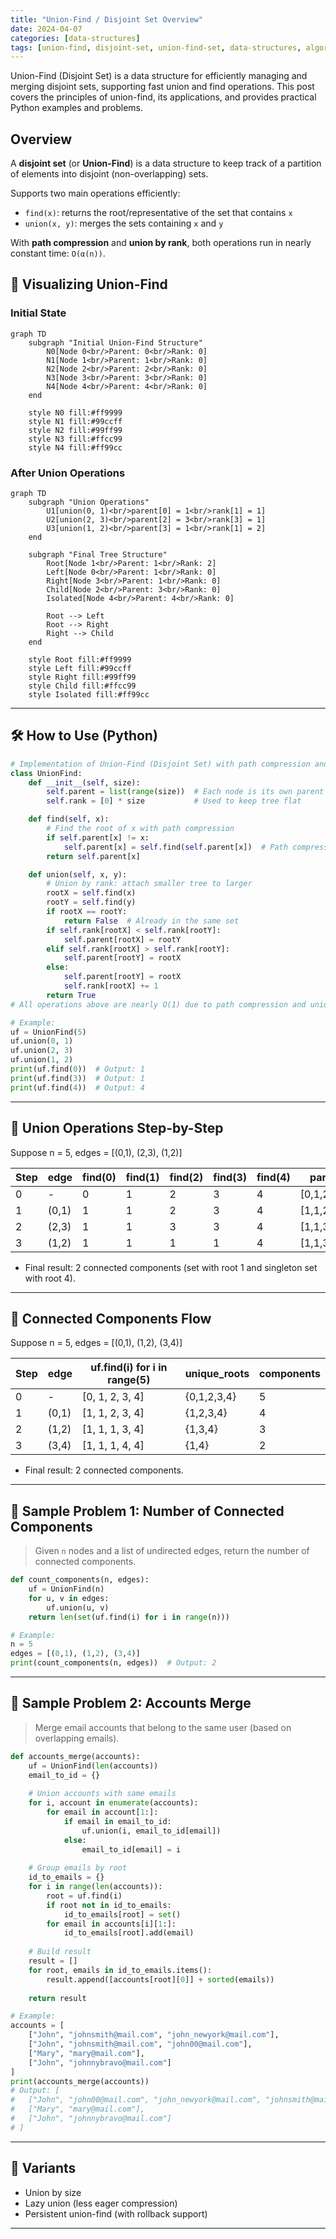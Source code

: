 ```yaml
---
title: "Union-Find / Disjoint Set Overview"
date: 2024-04-07
categories: [data-structures]
tags: [union-find, disjoint-set, union-find-set, data-structures, algorithms, python, coding-interview, leetcode, tutorial, guide, programming, connected-components, kruskal, minimum-spanning-tree, cycle-detection, problem-solving, big-o, time-complexity, path-compression, union-by-rank, dynamic-connectivity]
---
```


Union-Find (Disjoint Set) is a data structure for efficiently managing and merging disjoint sets, supporting fast union and find operations. This post covers the principles of union-find, its applications, and provides practical Python examples and problems.

## Overview

A **disjoint set** (or **Union-Find**) is a data structure to keep track of a partition of elements into disjoint (non-overlapping) sets.

Supports two main operations efficiently:

- `find(x)`: returns the root/representative of the set that contains `x`
- `union(x, y)`: merges the sets containing `x` and `y`

With **path compression** and **union by rank**, both operations run in nearly constant time: `O(α(n))`.

## 🧩 Visualizing Union-Find

### Initial State

```mermaid
graph TD
    subgraph "Initial Union-Find Structure"
        N0[Node 0<br/>Parent: 0<br/>Rank: 0]
        N1[Node 1<br/>Parent: 1<br/>Rank: 0]
        N2[Node 2<br/>Parent: 2<br/>Rank: 0]
        N3[Node 3<br/>Parent: 3<br/>Rank: 0]
        N4[Node 4<br/>Parent: 4<br/>Rank: 0]
    end
    
    style N0 fill:#ff9999
    style N1 fill:#99ccff
    style N2 fill:#99ff99
    style N3 fill:#ffcc99
    style N4 fill:#ff99cc
```

### After Union Operations

```mermaid
graph TD
    subgraph "Union Operations"
        U1[union(0, 1)<br/>parent[0] = 1<br/>rank[1] = 1]
        U2[union(2, 3)<br/>parent[2] = 3<br/>rank[3] = 1]
        U3[union(1, 2)<br/>parent[3] = 1<br/>rank[1] = 2]
    end
    
    subgraph "Final Tree Structure"
        Root[Node 1<br/>Parent: 1<br/>Rank: 2]
        Left[Node 0<br/>Parent: 1<br/>Rank: 0]
        Right[Node 3<br/>Parent: 1<br/>Rank: 0]
        Child[Node 2<br/>Parent: 3<br/>Rank: 0]
        Isolated[Node 4<br/>Parent: 4<br/>Rank: 0]
        
        Root --> Left
        Root --> Right
        Right --> Child
    end
    
    style Root fill:#ff9999
    style Left fill:#99ccff
    style Right fill:#99ff99
    style Child fill:#ffcc99
    style Isolated fill:#ff99cc
```

---

## 🛠️ How to Use (Python)

```python
# Implementation of Union-Find (Disjoint Set) with path compression and union by rank
class UnionFind:
    def __init__(self, size):
        self.parent = list(range(size))  # Each node is its own parent initially
        self.rank = [0] * size           # Used to keep tree flat

    def find(self, x):
        # Find the root of x with path compression
        if self.parent[x] != x:
            self.parent[x] = self.find(self.parent[x])  # Path compression
        return self.parent[x]

    def union(self, x, y):
        # Union by rank: attach smaller tree to larger
        rootX = self.find(x)
        rootY = self.find(y)
        if rootX == rootY:
            return False  # Already in the same set
        if self.rank[rootX] < self.rank[rootY]:
            self.parent[rootX] = rootY
        elif self.rank[rootX] > self.rank[rootY]:
            self.parent[rootY] = rootX
        else:
            self.parent[rootY] = rootX
            self.rank[rootX] += 1
        return True
# All operations above are nearly O(1) due to path compression and union by rank

# Example:
uf = UnionFind(5)
uf.union(0, 1)
uf.union(2, 3)
uf.union(1, 2)
print(uf.find(0))  # Output: 1
print(uf.find(3))  # Output: 1
print(uf.find(4))  # Output: 4
```

---

## 🧩 Union Operations Step-by-Step

Suppose n = 5, edges = [(0,1), (2,3), (1,2)]

| Step | edge | find(0) | find(1) | find(2) | find(3) | find(4) | parent | rank |
|------|------|---------|---------|---------|---------|---------|--------|------|
| 0    | -    | 0       | 1       | 2       | 3       | 4       | [0,1,2,3,4] | [0,0,0,0,0] |
| 1    | (0,1)| 1       | 1       | 2       | 3       | 4       | [1,1,2,3,4] | [0,1,0,0,0] |
| 2    | (2,3)| 1       | 1       | 3       | 3       | 4       | [1,1,3,3,4] | [0,1,0,1,0] |
| 3    | (1,2)| 1       | 1       | 1       | 1       | 4       | [1,1,3,1,4] | [0,2,0,0,0] |

- Final result: 2 connected components (set with root 1 and singleton set with root 4).

---

## 🧩 Connected Components Flow

Suppose n = 5, edges = [(0,1), (1,2), (3,4)]

| Step | edge | uf.find(i) for i in range(5) | unique_roots | components |
|------|------|------------------------------|--------------|------------|
| 0    | -    | [0, 1, 2, 3, 4]            | {0,1,2,3,4} | 5          |
| 1    | (0,1)| [1, 1, 2, 3, 4]            | {1,2,3,4}   | 4          |
| 2    | (1,2)| [1, 1, 1, 3, 4]            | {1,3,4}     | 3          |
| 3    | (3,4)| [1, 1, 1, 4, 4]            | {1,4}       | 2          |

- Final result: 2 connected components.

---

## 📘 Sample Problem 1: Number of Connected Components

> Given `n` nodes and a list of undirected edges, return the number of connected components.

```python
def count_components(n, edges):
    uf = UnionFind(n)
    for u, v in edges:
        uf.union(u, v)
    return len(set(uf.find(i) for i in range(n)))

# Example:
n = 5
edges = [(0,1), (1,2), (3,4)]
print(count_components(n, edges))  # Output: 2
```

---

## 📘 Sample Problem 2: Accounts Merge

> Merge email accounts that belong to the same user (based on overlapping emails).

```python
def accounts_merge(accounts):
    uf = UnionFind(len(accounts))
    email_to_id = {}
    
    # Union accounts with same emails
    for i, account in enumerate(accounts):
        for email in account[1:]:
            if email in email_to_id:
                uf.union(i, email_to_id[email])
            else:
                email_to_id[email] = i
    
    # Group emails by root
    id_to_emails = {}
    for i in range(len(accounts)):
        root = uf.find(i)
        if root not in id_to_emails:
            id_to_emails[root] = set()
        for email in accounts[i][1:]:
            id_to_emails[root].add(email)
    
    # Build result
    result = []
    for root, emails in id_to_emails.items():
        result.append([accounts[root][0]] + sorted(emails))
    
    return result

# Example:
accounts = [
    ["John", "johnsmith@mail.com", "john_newyork@mail.com"],
    ["John", "johnsmith@mail.com", "john00@mail.com"],
    ["Mary", "mary@mail.com"],
    ["John", "johnnybravo@mail.com"]
]
print(accounts_merge(accounts))
# Output: [
#   ["John", "john00@mail.com", "john_newyork@mail.com", "johnsmith@mail.com"],
#   ["Mary", "mary@mail.com"],
#   ["John", "johnnybravo@mail.com"]
# ]
```

---

## 🔁 Variants

- Union by size
- Lazy union (less eager compression)
- Persistent union-find (with rollback support)

---

